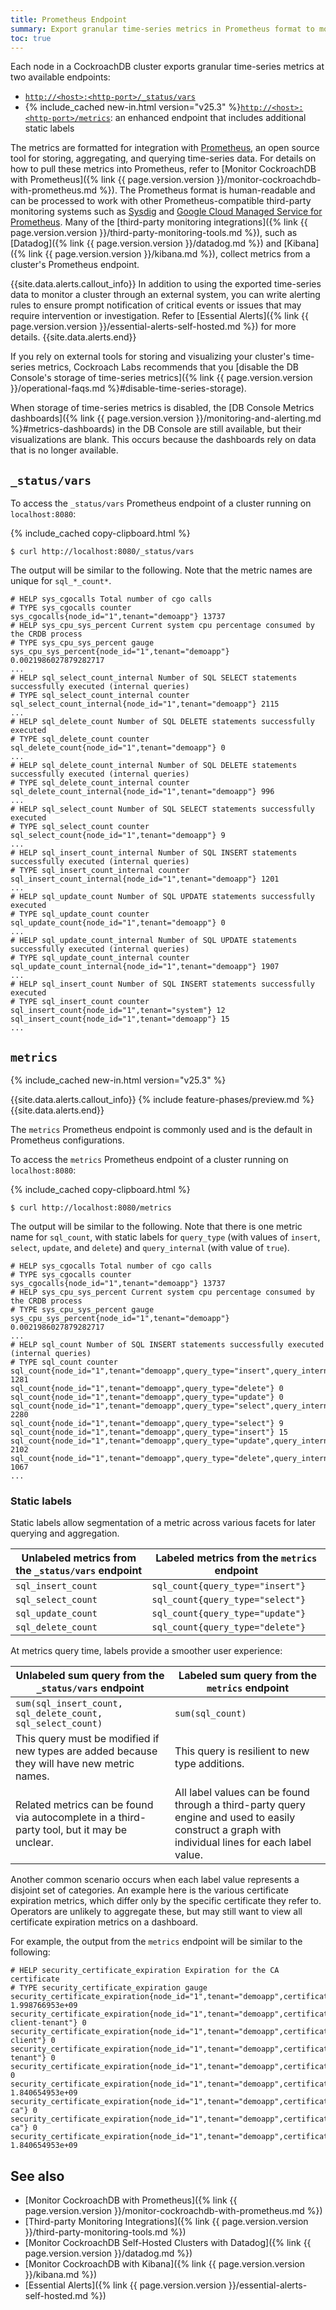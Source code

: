 ```yaml
---
title: Prometheus Endpoint
summary: Export granular time-series metrics in Prometheus format to monitor a cluster's health and performance.
toc: true
---
```


Each node in a CockroachDB cluster exports granular time-series metrics at two available endpoints:

- [`http://<host>:<http-port>/_status/vars`](#_status-vars)
- {% include_cached new-in.html version="v25.3" %}[`http://<host>:<http-port>/metrics`](#metrics): an enhanced endpoint that includes additional static labels

The metrics are formatted for integration with [Prometheus](https://prometheus.io/), an open source tool for storing, aggregating, and querying time-series data. For details on how to pull these metrics into Prometheus, refer to [Monitor CockroachDB with Prometheus]({% link {{ page.version.version }}/monitor-cockroachdb-with-prometheus.md %}). The Prometheus format is human-readable and can be processed to work with other Prometheus-compatible third-party monitoring systems such as [Sysdig](https://sysdig.com/integrations/prometheus/) and [Google Cloud Managed Service for Prometheus](https://cloud.google.com/stackdriver/docs/managed-prometheus). Many of the [third-party monitoring integrations]({% link {{ page.version.version }}/third-party-monitoring-tools.md %}), such as [Datadog]({% link {{ page.version.version }}/datadog.md %}) and [Kibana]({% link {{ page.version.version }}/kibana.md %}), collect metrics from a cluster's Prometheus endpoint.

{{site.data.alerts.callout_info}}
In addition to using the exported time-series data to monitor a cluster through an external system, you can write alerting rules to ensure prompt notification of critical events or issues that may require intervention or investigation. Refer to [Essential Alerts]({% link {{ page.version.version }}/essential-alerts-self-hosted.md %}) for more details.
{{site.data.alerts.end}}

If you rely on external tools for storing and visualizing your cluster's time-series metrics, Cockroach Labs recommends that you [disable the DB Console's storage of time-series metrics]({% link {{ page.version.version }}/operational-faqs.md %}#disable-time-series-storage).

When storage of time-series metrics is disabled, the [DB Console Metrics dashboards]({% link {{ page.version.version }}/monitoring-and-alerting.md %}#metrics-dashboards) in the DB Console are still available, but their visualizations are blank. This occurs because the dashboards rely on data that is no longer available.

## `_status/vars`

To access the `_status/vars` Prometheus endpoint of a cluster running on `localhost:8080`:

{% include_cached copy-clipboard.html %}
~~~ shell
$ curl http://localhost:8080/_status/vars
~~~

The output will be similar to the following. Note that the metric names are unique for `sql_*_count*`.

~~~
# HELP sys_cgocalls Total number of cgo calls
# TYPE sys_cgocalls counter
sys_cgocalls{node_id="1",tenant="demoapp"} 13737
# HELP sys_cpu_sys_percent Current system cpu percentage consumed by the CRDB process
# TYPE sys_cpu_sys_percent gauge
sys_cpu_sys_percent{node_id="1",tenant="demoapp"} 0.0021986027879282717
...
# HELP sql_select_count_internal Number of SQL SELECT statements successfully executed (internal queries)
# TYPE sql_select_count_internal counter
sql_select_count_internal{node_id="1",tenant="demoapp"} 2115
...
# HELP sql_delete_count Number of SQL DELETE statements successfully executed
# TYPE sql_delete_count counter
sql_delete_count{node_id="1",tenant="demoapp"} 0
...
# HELP sql_delete_count_internal Number of SQL DELETE statements successfully executed (internal queries)
# TYPE sql_delete_count_internal counter
sql_delete_count_internal{node_id="1",tenant="demoapp"} 996
...
# HELP sql_select_count Number of SQL SELECT statements successfully executed
# TYPE sql_select_count counter
sql_select_count{node_id="1",tenant="demoapp"} 9
...
# HELP sql_insert_count_internal Number of SQL INSERT statements successfully executed (internal queries)
# TYPE sql_insert_count_internal counter
sql_insert_count_internal{node_id="1",tenant="demoapp"} 1201
...
# HELP sql_update_count Number of SQL UPDATE statements successfully executed
# TYPE sql_update_count counter
sql_update_count{node_id="1",tenant="demoapp"} 0
...
# HELP sql_update_count_internal Number of SQL UPDATE statements successfully executed (internal queries)
# TYPE sql_update_count_internal counter
sql_update_count_internal{node_id="1",tenant="demoapp"} 1907
...
# HELP sql_insert_count Number of SQL INSERT statements successfully executed
# TYPE sql_insert_count counter
sql_insert_count{node_id="1",tenant="system"} 12
sql_insert_count{node_id="1",tenant="demoapp"} 15
...
~~~

## `metrics`

{% include_cached new-in.html version="v25.3" %}

{{site.data.alerts.callout_info}}
{% include feature-phases/preview.md %}
{{site.data.alerts.end}}

The `metrics` Prometheus endpoint is commonly used and is the default in Prometheus configurations.

To access the `metrics` Prometheus endpoint of a cluster running on `localhost:8080`:

{% include_cached copy-clipboard.html %}
~~~ shell
$ curl http://localhost:8080/metrics
~~~

The output will be similar to the following. Note that there is one metric name for `sql_count`, with static labels for `query_type` (with values of `insert`, `select`, `update`, and `delete`) and `query_internal` (with value of `true`).

~~~
# HELP sys_cgocalls Total number of cgo calls
# TYPE sys_cgocalls counter
sys_cgocalls{node_id="1",tenant="demoapp"} 13737
# HELP sys_cpu_sys_percent Current system cpu percentage consumed by the CRDB process
# TYPE sys_cpu_sys_percent gauge
sys_cpu_sys_percent{node_id="1",tenant="demoapp"} 0.0021986027879282717
...
# HELP sql_count Number of SQL INSERT statements successfully executed (internal queries)
# TYPE sql_count counter
sql_count{node_id="1",tenant="demoapp",query_type="insert",query_internal="true"} 1281
sql_count{node_id="1",tenant="demoapp",query_type="delete"} 0
sql_count{node_id="1",tenant="demoapp",query_type="update"} 0
sql_count{node_id="1",tenant="demoapp",query_type="select",query_internal="true"} 2280
sql_count{node_id="1",tenant="demoapp",query_type="select"} 9
sql_count{node_id="1",tenant="demoapp",query_type="insert"} 15
sql_count{node_id="1",tenant="demoapp",query_type="update",query_internal="true"} 2102
sql_count{node_id="1",tenant="demoapp",query_type="delete",query_internal="true"} 1067
...
~~~

### Static labels

Static labels allow segmentation of a metric across various facets for later querying and aggregation.

Unlabeled metrics from the `_status/vars` endpoint | Labeled metrics from the `metrics` endpoint
-----------------------------------------------|-----------------------------------------
`sql_insert_count` | `sql_count{query_type="insert"}`
`sql_select_count` | `sql_count{query_type="select"}`
`sql_update_count` | `sql_count{query_type="update"}`
`sql_delete_count` | `sql_count{query_type="delete"}`

At metrics query time, labels provide a smoother user experience:

Unlabeled sum query from the `_status/vars` endpoint | Labeled sum query from the `metrics` endpoint
-----------------------------------------------|-------------------------------
`sum(sql_insert_count, sql_delete_count, sql_select_count)` | `sum(sql_count)`
This query must be modified if new types are added because they will have new metric names. | This query is resilient to new type additions.
Related metrics can be found via autocomplete in a third-party tool, but it may be unclear. | All label values can be found through a third-party query engine and used to easily construct a graph with individual lines for each label value.

Another common scenario occurs when each label value represents a disjoint set of categories. An example here is the various certificate expiration metrics, which differ only by the specific certificate they refer to. Operators are unlikely to aggregate these, but may still want to view all certificate expiration metrics on a dashboard.

For example, the output from the `metrics` endpoint will be similar to the following:

~~~
# HELP security_certificate_expiration Expiration for the CA certificate
# TYPE security_certificate_expiration gauge
security_certificate_expiration{node_id="1",tenant="demoapp",certificate_type="ca"} 1.998766953e+09
security_certificate_expiration{node_id="1",tenant="demoapp",certificate_type="ca-client-tenant"} 0
security_certificate_expiration{node_id="1",tenant="demoapp",certificate_type="node-client"} 0
security_certificate_expiration{node_id="1",tenant="demoapp",certificate_type="client-tenant"} 0
security_certificate_expiration{node_id="1",tenant="demoapp",certificate_type="ui"} 0
security_certificate_expiration{node_id="1",tenant="demoapp",certificate_type="client"} 1.840654953e+09
security_certificate_expiration{node_id="1",tenant="demoapp",certificate_type="client-ca"} 0
security_certificate_expiration{node_id="1",tenant="demoapp",certificate_type="ui-ca"} 0
security_certificate_expiration{node_id="1",tenant="demoapp",certificate_type="node"} 1.840654953e+09
~~~

## See also

- [Monitor CockroachDB with Prometheus]({% link {{ page.version.version }}/monitor-cockroachdb-with-prometheus.md %})
- [Third-party Monitoring Integrations]({% link {{ page.version.version }}/third-party-monitoring-tools.md %})
- [Monitor CockroachDB Self-Hosted Clusters with Datadog]({% link {{ page.version.version }}/datadog.md %})
- [Monitor CockroachDB with Kibana]({% link {{ page.version.version }}/kibana.md %})
- [Essential Alerts]({% link {{ page.version.version }}/essential-alerts-self-hosted.md %})